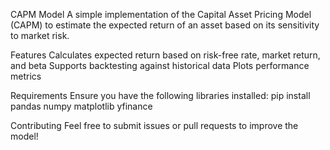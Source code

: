 CAPM Model
A simple implementation of the Capital Asset Pricing Model (CAPM) to estimate the expected return of an asset based on its sensitivity to market risk.

Features
Calculates expected return based on risk-free rate, market return, and beta
Supports backtesting against historical data
Plots performance metrics

Requirements
Ensure you have the following libraries installed:
pip install pandas numpy matplotlib yfinance

Contributing
Feel free to submit issues or pull requests to improve the model!
